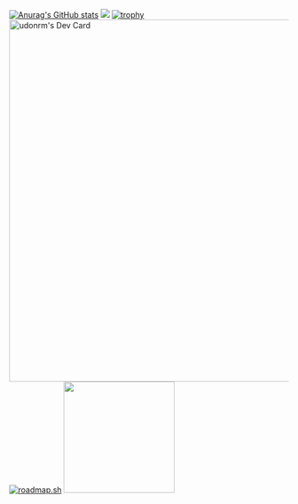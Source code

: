 [![Anurag's GitHub stats](https://github-readme-stats.vercel.app/api?username=udonrm)](https://github.com/udonrm/github-readme-stats)
![](http://github-profile-summary-cards.vercel.app/api/cards/productive-time?username=udonrm&theme=default&utcOffset=9)
[![trophy](https://github-profile-trophy.vercel.app/?username=udonrm)](https://github.com/udonrm/github-profile-trophy)
<a href="https://app.daily.dev/udonrm"><img src="https://api.daily.dev/devcards/v2/WF0kcvyC1UruwR8ddpv3i.png?r=g6n&type=wide" width="652" alt="udonrm's Dev Card"/></a>
[![roadmap.sh](https://api.roadmap.sh/v1-badge/wide/65af69640c5481228322c093?variant=light)](https://roadmap.sh)
<img src="https://4.bp.blogspot.com/-RMr_g6QTH18/WMfB-X_7F3I/AAAAAAABCjs/u1rlglAsaB49h5_DMCJPQtDlGj3ekMNYQCLcB/s800/food_men_family_udon.png" width="200"/>
